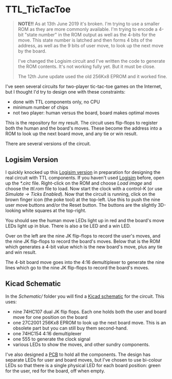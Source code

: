 # TTL_TicTacToe

> __NOTE!!__ As at 13th June 2019 it's broken. I'm trying to use a
> smaller ROM as they are more commonly available. I'm trying to
> encode a 4-bit "state number" in the ROM output as well as the 4-bits
> for the move. This state number is latched and then forms 4 bits
> of the address, as well as the 9 bits of user move, to look up
> the next move by the board. 
>
> I've changed the Logisim circuit and I've written the code to generate
> the ROM contents. It's not working fully yet. But it must be close.
>
> The 12th June update used the old 256Kx8 EPROM and it worked fine.

I've seen several circuits for two-player tic-tac-toe games on the Internet,
but I thought I'd try to design one with these constraints:

 + done with TTL components only, no CPU
 + minimum number of chips
 + not two player: human versus the board, board makes optimal moves

This is the repository for my result. The circuit uses flip-flops to
register both the human and the board's moves. These become the address
into a ROM to look up the next board move, and any tie or win result.

There are several versions of the circuit.

## Logisim Version

I quickly knocked up this [Logisim version](ttt_wkt.circ) in preparation for
designing the real circuit with TTL components. If you haven't used
[Logisim](http://www.cburch.com/logisim/) before, open up the _*.circ_
file. Right-click on the ROM and choose *Load image* and choose the
_ttl.rom_ file to load. Now start the clock with a control-K (or use
_Simulate -> Ticks Enabled_). Now that the circuit is running, click on
the brown finger icon (the poke tool) at the top-left. Use this to push
the nine user move buttons and/or the Reset button. The buttons are the
slightly 3D-looking white squares at the top-right.

You should see the human move LEDs light up in red and the board's move
LEDs light up in blue. There is also a tie LED and a win LED.

Over on the left are the nine JK flip-flops to record the user's moves,
and the nine JK flip-flops to record the board's moves. Below that is
the ROM which generates a 4-bit value which is the new board's move,
plus any tie and win result.

The 4-bit board move goes into the 4:16 demultiplexer to generate the nine
lines which go to the nine JK flip-flops to record the board's moves.

## Kicad Schematic

In the _Schematic/_ folder you will find a
[Kicad schematic](Schematic/schematic.pdf) for the circuit. This uses:

 + nine 74HC107 dual JK flip flops. Each one holds both the user and board
   move for one position on the board
 + one 27C2001 256Kx8 EPROM to look up the next board move. This is an
   obsolete part but you can still buy them second-hand.
 + one 74HC154 4:16 demultiplexer
 + one 555 to generate the clock signal
 + various LEDs to show the moves, and other sundry components.

I've also designed a [PCB](Figs/pcb1.jpg) to hold all the components.
The design has separate LEDs for user and board moves, but I've chosen to use
bi-colour LEDs so that there is a single physical LED for each board position:
green for the user, red for the board, off when empty.
